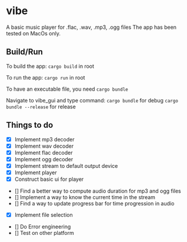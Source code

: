 # vibe

A basic music player for .flac, .wav, .mp3, .ogg files
The app has been tested on MacOs only.

## Build/Run

To build the app:
`cargo build` in root


To run the app:
`cargo run` in root


To have an executable file, you need `cargo bundle`

Navigate to vibe_gui and type command: 
`cargo bundle` for debug
`cargo bundle --release` for release

## Things to do
- [x] Implement mp3 decoder
- [x] Implement wav decoder
- [x] Implement flac decoder
- [x] Implement ogg decoder
- [x] Implement stream to default output device
- [x] Implement player
- [x] Construct basic ui for player
- [] Find a better way to compute audio duration for mp3 and ogg files
- [] Implement a way to know the current time in the stream
- [] Find a way to update progress bar for time progression in audio
- [x] Implement file selection
- [] Do Error engineering
- [] Test on other platform